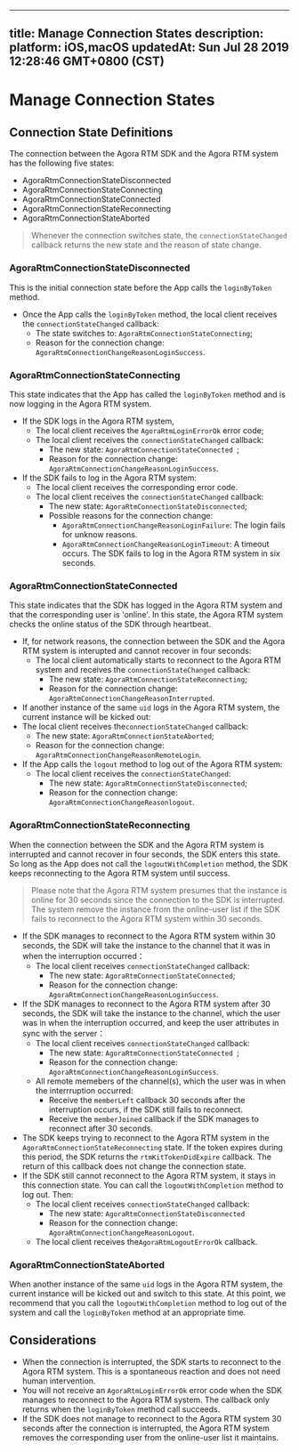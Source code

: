 
---
title: Manage Connection States
description: 
platform: iOS,macOS
updatedAt: Sun Jul 28 2019 12:28:46 GMT+0800 (CST)
---
# Manage Connection States
## Connection State Definitions

The connection between the Agora RTM SDK and the Agora RTM system has the following five states:

- AgoraRtmConnectionStateDisconnected
- AgoraRtmConnectionStateConnecting
- AgoraRtmConnectionStateConnected
- AgoraRtmConnectionStateReconnecting
- AgoraRtmConnectionStateAborted

> Whenever the connection switches state, the `connectionStateChanged` callback returns the new state and the reason of state change.

### AgoraRtmConnectionStateDisconnected

This is the initial connection state before the App calls the `loginByToken` method. 

- Once the App calls the `loginByToken` method, the local client receives the `connectionStateChanged` callback: 
  - The state switches to: `AgoraRtmConnectionStateConnecting`;
  - Reason for the connection change: `AgoraRtmConnectionChangeReasonLoginSuccess`. 

### AgoraRtmConnectionStateConnecting

This state indicates that the App has called the `loginByToken` method and is now logging in the Agora RTM system. 

- If the SDK logs in the Agora RTM system,
  - The local client receives the `AgoraRtmLoginErrorOk` error code;
  - The local client receives the `connectionStateChanged` callback:
    - The new state: `AgoraRtmConnectionStateConnected `;
    - Reason for the connection change: `AgoraRtmConnectionChangeReasonLoginSuccess`.
- If the SDK fails to log in the Agora RTM system:
  - The local client receives the corresponding error code.
  - The local client receives the `connectionStateChanged` callback:
    - The new state: `AgoraRtmConnectionStateDisconnected`; 
    - Possible reasons for the connection change:
      - `AgoraRtmConnectionChangeReasonLoginFailure`: The login fails for unknow reasons. 
      - `AgoraRtmConnectionChangeReasonLoginTimeout`: A timeout occurs. The SDK fails to log in the Agora RTM system in six seconds. 

### AgoraRtmConnectionStateConnected

This state indicates that the SDK has logged in the Agora RTM system and that the corresponding user is 'online'. In this state, the Agora RTM system checks the online status of the SDK through heartbeat. 
- If, for network reasons, the connection between the SDK and the Agora RTM system is interupted and cannot recover in four seconds: 
  - The local client automatically starts to reconnect to the Agora RTM system and receives the `connectionStateChanged` callback:
    - The new state: `AgoraRtmConnectionStateReconnecting`;
    - Reason for the connection change: `AgoraRtmConnectionChangeReasonInterrupted`.
-  If another instance of the same `uid` logs in the Agora RTM system, the current instance will be kicked out: 
  - The local client receives the`connectionStateChanged` callback:
    - The new state: `AgoraRtmConnectionStateAborted`;
    - Reason for the connection change: `AgoraRtmConnectionChangeReasonRemoteLogin`.
- If the App calls the `logout` method to log out of the Agora RTM system: 
  - The local client receives the `connectionStateChanged`:
    - The new state: `AgoraRtmConnectionStateDisconnected`;
    - Reason for the connection change: `AgoraRtmConnectionChangeReasonlogout`.

### AgoraRtmConnectionStateReconnecting

When the connection between the SDK and the Agora RTM system is interrupted and cannot recover in four seconds, the SDK enters this state. So long as the App does not call the `logoutWithCompletion` method, the SDK keeps reconnecting to the Agora RTM system until success.

> Please note that the Agora RTM system presumes that the instance is online for 30 seconds since the connection to the SDK is interrupted. The system remove the instance from the online-user list if the SDK fails to reconnect to the Agora RTM system within 30 seconds. 

- If the SDK manages to reconnect to the Agora RTM system within 30 seconds, the SDK will take the instance to the channel that it was in when the interruption occurred：
  - The local client receives `connectionStateChanged` callback:
    - The new state: `AgoraRtmConnectionStateConnected`;
    - Reason for the connection change: `AgoraRtmConnectionChangeReasonLoginSuccess`.
- If the SDK manages to reconnect to the Agora RTM system after 30 seconds, the SDK will take the instance to the channel, which the user was in when the interruption occurred, and keep the user attributes in sync with the server：
  - The local client receives `connectionStateChanged` callback:
    - The new state: `AgoraRtmConnectionStateConnected `;
    - Reason for the connection change: `AgoraRtmConnectionChangeReasonLoginSuccess`.
  - All remote memebers of the channel(s), which the user was in when the interrruption occurred: 
    - Receive the `memberLeft` callback 30 seconds after the interruption occurs, if the SDK still fails to reconnect. 
    - Receive the `memberJoined` callback if the SDK manages to reconnect after 30 seconds. 
- The SDK keeps trying to reconnect to the Agora RTM system in the `AgoraRtmConnectionStateReconnecting` state. If the token expires during this period, the SDK returns the `rtmKitTokenDidExpire` callback. The return of this callback does not change the connection state. 
- If the SDK still cannot reconnect to the Agora RTM system, it stays in this connection state. You can call the `logoutWithCompletion` method to log out. Then:
  - The local client receives `connectionStateChanged` callback:
    - The new state: `AgoraRtmConnectionStateDisconnected`
    - Reason for the connection change:  `AgoraRtmConnectionChangeReasonLogout`.
  - The local client receives the`AgoraRtmLogoutErrorOk` callback. 

### AgoraRtmConnectionStateAborted 

When another instance of the same `uid` logs in the Agora RTM system,  the current instance will be kicked out and switch to this state. At this point, we recommend that you call the `logoutWithCompletion` method to log out of the system and call the `loginByToken` method at an appropriate time. 


## Considerations

- When the connection is interrupted, the SDK starts to reconnect to the Agora RTM system. This is a spontaneous reaction and does not need human intervention. 
- You will not receive an `AgoraRtmLoginErrorOk` error code when the SDK manages to reconnect to the Agora RTM system. The callback only returns when the `loginByToken` method call succeeds. 
- If the SDK does not manage to reconnect to the Agora RTM system 30 seconds after the connection is interrupted, the Agora RTM system removes the corresponding user from the online-user list it maintains. 
